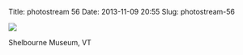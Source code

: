 Title: photostream 56
Date: 2013-11-09 20:55
Slug: photostream-56

[![](http://martinfowler.com/photos/56.jpg)](http://martinfowler.com/photos/56.html)

</p>

</p>

Shelbourne Museum, VT

</p>

